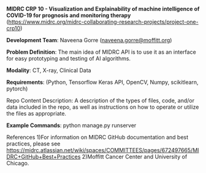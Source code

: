 **MIDRC CRP 10 - Visualization and Explainability of machine intelligence of COVID-19 for prognosis and monitoring therapy** (https://www.midrc.org/midrc-collaborating-research-projects/project-one-crp10)

**Development Team**: Naveena Gorre (naveena.gorre@moffitt.org) 

**Problem Definition**: The main idea of MIDRC API is to use it as an interface for easy prototyping and testing of AI algorithms.

**Modality**: CT, X-ray, Clinical Data

**Requirements**: (Python, Tensorflow Keras API, OpenCV, Numpy, scikitlearn, pytorch)

Repo Content Description: A description of the types of files, code, and/or data included in the repo, as well as instructions on how to operate or utilize the files as appropriate.

**Example Commands**: python manage.py runserver

References
1)For information on MIDRC GitHub documentation and best practices, please see https://midrc.atlassian.net/wiki/spaces/COMMITTEES/pages/672497665/MIDRC+GitHub+Best+Practices
2)Moffitt Cancer Center and University of Chicago.
